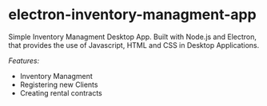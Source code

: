# electron-inventory-managment-app

Simple Inventory Managment Desktop App. Built with Node.js and Electron, that provides the use of Javascript, HTML and CSS in Desktop Applications.

*Features:*
- Inventory Managment
- Registering new Clients
- Creating rental contracts
